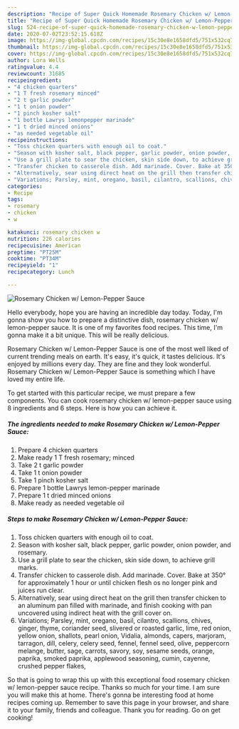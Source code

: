 ```yaml
---
description: "Recipe of Super Quick Homemade Rosemary Chicken w/ Lemon-Pepper Sauce"
title: "Recipe of Super Quick Homemade Rosemary Chicken w/ Lemon-Pepper Sauce"
slug: 524-recipe-of-super-quick-homemade-rosemary-chicken-w-lemon-pepper-sauce
date: 2020-07-02T23:52:15.618Z
image: https://img-global.cpcdn.com/recipes/15c30e8e1658dfd5/751x532cq70/rosemary-chicken-w-lemon-pepper-sauce-recipe-main-photo.jpg
thumbnail: https://img-global.cpcdn.com/recipes/15c30e8e1658dfd5/751x532cq70/rosemary-chicken-w-lemon-pepper-sauce-recipe-main-photo.jpg
cover: https://img-global.cpcdn.com/recipes/15c30e8e1658dfd5/751x532cq70/rosemary-chicken-w-lemon-pepper-sauce-recipe-main-photo.jpg
author: Lora Wells
ratingvalue: 4.4
reviewcount: 31685
recipeingredient:
- "4 chicken quarters"
- "1 T fresh rosemary minced"
- "2 t garlic powder"
- "1 t onion powder"
- "1 pinch kosher salt"
- "1 bottle Lawrys lemonpepper marinade"
- "1 t dried minced onions"
- "as needed vegetable oil"
recipeinstructions:
- "Toss chicken quarters with enough oil to coat."
- "Season with kosher salt, black pepper, garlic powder, onion powder, and rosemary."
- "Use a grill plate to sear the chicken, skin side down, to achieve grill marks."
- "Transfer chicken to casserole dish. Add marinade. Cover. Bake at 350° for approximately 1 hour or until chicken flesh os no longer pink and juices run clear."
- "Alternatively, sear using direct heat on the grill then transfer chicken to an aluminum pan filled with marinade, and finish cooking with pan uncovered using indirect heat with the grill cover on."
- "Variations; Parsley, mint, oregano, basil, cilantro, scallions, chives, ginger, thyme, coriander seed, slivered or roasted garlic, lime, red onion, yellow onion, shallots, pearl onion, Vidalia, almonds, capers, marjoram, tarragon, dill, celery, celery seed, fennel, fennel seed, olive, peppercorn melange, butter, sage, carrots, savory, soy, sesame seeds, orange, paprika, smoked paprika, applewood seasoning, cumin, cayenne, crushed pepper flakes,"
categories:
- Recipe
tags:
- rosemary
- chicken
- w

katakunci: rosemary chicken w 
nutrition: 226 calories
recipecuisine: American
preptime: "PT25M"
cooktime: "PT34M"
recipeyield: "1"
recipecategory: Lunch

---
```



![Rosemary Chicken w/ Lemon-Pepper Sauce](https://img-global.cpcdn.com/recipes/15c30e8e1658dfd5/751x532cq70/rosemary-chicken-w-lemon-pepper-sauce-recipe-main-photo.jpg)

Hello everybody, hope you are having an incredible day today. Today, I'm gonna show you how to prepare a distinctive dish, rosemary chicken w/ lemon-pepper sauce. It is one of my favorites food recipes. This time, I'm gonna make it a bit unique. This will be really delicious.

Rosemary Chicken w/ Lemon-Pepper Sauce is one of the most well liked of current trending meals on earth. It's easy, it's quick, it tastes delicious. It's enjoyed by millions every day. They are fine and they look wonderful. Rosemary Chicken w/ Lemon-Pepper Sauce is something which I have loved my entire life.




To get started with this particular recipe, we must prepare a few components. You can cook rosemary chicken w/ lemon-pepper sauce using 8 ingredients and 6 steps. Here is how you can achieve it.

<!--inarticleads1-->

##### The ingredients needed to make Rosemary Chicken w/ Lemon-Pepper Sauce:

1. Prepare 4 chicken quarters
1. Make ready 1 T fresh rosemary; minced
1. Take 2 t garlic powder
1. Take 1 t onion powder
1. Take 1 pinch kosher salt
1. Prepare 1 bottle Lawrys lemon-pepper marinade
1. Prepare 1 t dried minced onions
1. Make ready as needed vegetable oil




<!--inarticleads2-->

##### Steps to make Rosemary Chicken w/ Lemon-Pepper Sauce:

1. Toss chicken quarters with enough oil to coat.
1. Season with kosher salt, black pepper, garlic powder, onion powder, and rosemary.
1. Use a grill plate to sear the chicken, skin side down, to achieve grill marks.
1. Transfer chicken to casserole dish. Add marinade. Cover. Bake at 350° for approximately 1 hour or until chicken flesh os no longer pink and juices run clear.
1. Alternatively, sear using direct heat on the grill then transfer chicken to an aluminum pan filled with marinade, and finish cooking with pan uncovered using indirect heat with the grill cover on.
1. Variations; Parsley, mint, oregano, basil, cilantro, scallions, chives, ginger, thyme, coriander seed, slivered or roasted garlic, lime, red onion, yellow onion, shallots, pearl onion, Vidalia, almonds, capers, marjoram, tarragon, dill, celery, celery seed, fennel, fennel seed, olive, peppercorn melange, butter, sage, carrots, savory, soy, sesame seeds, orange, paprika, smoked paprika, applewood seasoning, cumin, cayenne, crushed pepper flakes,




So that is going to wrap this up with this exceptional food rosemary chicken w/ lemon-pepper sauce recipe. Thanks so much for your time. I am sure you will make this at home. There's gonna be interesting food at home recipes coming up. Remember to save this page in your browser, and share it to your family, friends and colleague. Thank you for reading. Go on get cooking!
